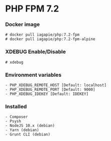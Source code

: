 # PHP FPM 7.2

### Docker image
```
# docker pull iagapie/php:7.2-fpm
# docker pull iagapie/php:7.2-fpm-alpine
```

### XDEBUG Enable/Disable
```
# xdebug
```

### Environment variables
    - PHP_XDEBUG_REMOTE_HOST [Default: localhost]
    - PHP_XDEBUG_REMOTE_PORT [Default: 9000]
    - PHP_XDEBUG_IDEKEY [Default: IDEKEY]

### Installed
    - Composer
    - Psysh
    - NodeJS 10.x (debian)
    - Yarn (debian)
    - Grunt CLI (debian)
